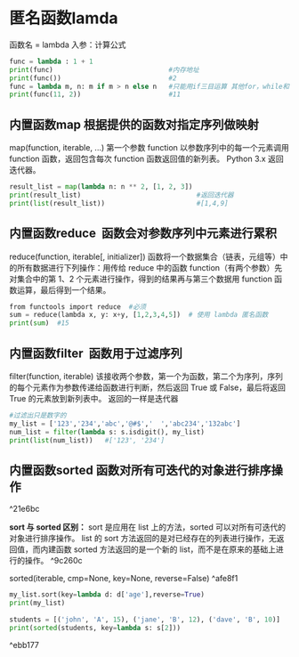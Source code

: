 # 匿名函数lamda
函数名 = lambda 入参：计算公式
```python
func = lambda : 1 + 1
print(func)                             #内存地址
print(func())                           #2
func = lambda m, n: m if m > n else n   #只能用if三目运算 其他for，while和普通if都不行
print(func(11, 2))                      #11
```

## 内置函数map 根据提供的函数对指定序列做映射
map(function, iterable, ...)
第一个参数 function 以参数序列中的每一个元素调用 function 函数，返回包含每次 function 函数返回值的新列表。
Python 3.x 返回迭代器。

```python
result_list = map(lambda n: n ** 2, [1, 2, 3])
print(result_list)                             #返回迭代器
print(list(result_list))                       #[1,4,9]
```

## 内置函数reduce  函数会对参数序列中元素进行累积
reduce(function, iterable[, initializer])
函数将一个数据集合（链表，元组等）中的所有数据进行下列操作：用传给 reduce 中的函数 function（有两个参数）先对集合中的第 1、2 个元素进行操作，得到的结果再与第三个数据用 function 函数运算，最后得到一个结果。

```python
from functools import reduce  #必须
sum = reduce(lambda x, y: x+y, [1,2,3,4,5])  # 使用 lambda 匿名函数  
print(sum)  #15
```

## 内置函数filter  函数用于过滤序列
filter(function, iterable)
该接收两个参数，第一个为函数，第二个为序列，序列的每个元素作为参数传递给函数进行判断，然后返回 True 或 False，最后将返回 True 的元素放到新列表中。
返回的一样是迭代器

```python
#过滤出只是数字的
my_list = ['123','234','abc','@#$','  ','abc234','132abc']
num_list = filter(lambda s: s.isdigit(), my_list)  
print(list(num_list))   #['123', '234']
```

## 内置函数sorted 函数对所有可迭代的对象进行排序操作

^21e6bc

**sort 与 sorted 区别：**
sort 是应用在 list 上的方法，sorted 可以对所有可迭代的对象进行排序操作。
list 的 sort 方法返回的是对已经存在的列表进行操作，无返回值，而内建函数 sorted 方法返回的是一个新的 list，而不是在原来的基础上进行的操作。 ^9c260c

sorted(iterable, cmp=None, key=None, reverse=False) ^afe8f1
```python
my_list.sort(key=lambda d: d['age'],reverse=True)  
print(my_list)  
  
students = [('john', 'A', 15), ('jane', 'B', 12), ('dave', 'B', 10)]  
print(sorted(students, key=lambda s: s[2]))
```

^ebb177

